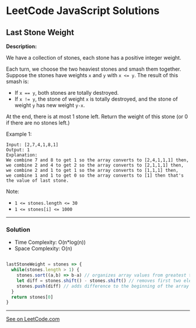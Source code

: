 # LeetCode JavaScript Solutions



## Last Stone Weight




**Description:**

We have a collection of stones, each stone has a positive integer weight.

Each turn, we choose the two heaviest stones and smash them together.  Suppose the stones have weights ```x``` and ```y``` with ```x <= y```.  The result of this smash is:

- If ```x == y```, both stones are totally destroyed.
- If ```x != y```, the stone of weight ```x``` is totally destroyed, and the stone of weight ```y``` has new weight ```y-x```.

At the end, there is at most 1 stone left.  Return the weight of this stone (or 0 if there are no stones left.)

Example 1:
```
Input: [2,7,4,1,8,1]
Output: 1
Explanation: 
We combine 7 and 8 to get 1 so the array converts to [2,4,1,1,1] then,
we combine 2 and 4 to get 2 so the array converts to [2,1,1,1] then,
we combine 2 and 1 to get 1 so the array converts to [1,1,1] then,
we combine 1 and 1 to get 0 so the array converts to [1] then that's the value of last stone.
```

Note:

- ```1 <= stones.length <= 30```
- ```1 <= stones[i] <= 1000```
---


### Solution

- Time Complexity: O(n*log(n))
- Space Complexity: O(n)

```JavaScript

lastStoneWeight = stones => {
  while(stones.length > 1) {
    stones.sort((a,b) => b-a) // organizes array values from greatest to least
    let diff = stones.shift() - stones.shift() // removes first two elements from array and finds their difference
    stones.push(diff) // adds difference to the beginning of the array
  }
  return stones[0]
}

```

---


[See on LeetCode.com](https://leetcode.com/explore/featured/card/30-day-leetcoding-challenge/529/week-2/3297/)
